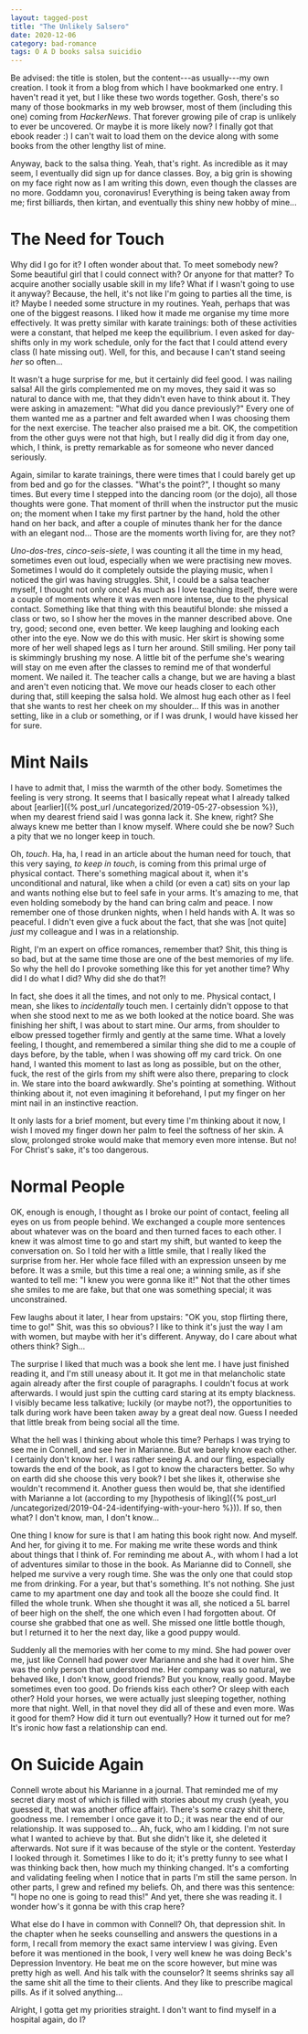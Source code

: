 ```yaml
---
layout: tagged-post
title: "The Unlikely Salsero"
date: 2020-12-06
category: bad-romance
tags: O A D books salsa suicidio
---
```

Be advised: the title is stolen, but the content---as usually---my own creation. I took it from a blog from which I have bookmarked one entry. I haven't read it yet, but I like these two words together. Gosh, there's so many of those bookmarks in my web browser, most of them (including this one) coming from _HackerNews_. That forever growing pile of crap is unlikely to ever be uncovered. Or maybe it is more likely now? I finally got that ebook reader :) I can't wait to load them on the device along with some books from the other lengthy list of mine.

Anyway, back to the salsa thing. Yeah, that's right. As incredible as it may seem, I eventually did sign up for dance classes. Boy, a big grin is showing on my face right now as I am writing this down, even though the classes are no more. Goddamn you, coronavirus! Everything is being taken away from me; first billiards, then kirtan, and eventually this shiny new hobby of mine...


The Need for Touch
==================

Why did I go for it? I often wonder about that. To meet somebody new? Some beautiful girl that I could connect with? Or anyone for that matter? To acquire another socially usable skill in my life? What if I wasn't going to use it anyway? Because, the hell, it's not like I'm going to parties all the time, is it? Maybe I needed some structure in my routines. Yeah, perhaps that was one of the biggest reasons. I liked how it made me organise my time more effectively. It was pretty similar with karate trainings: both of these activities were a constant, that helped me keep the equilibrium. I even asked for day-shifts only in my work schedule, only for the fact that I could attend every class (I hate missing out). Well, for this, and because I can't stand seeing _her_ so often...

It wasn't a huge surprise for me, but it certainly did feel good. I was nailing salsa! All the girls complemented me on my moves, they said it was so natural to dance with me, that they didn't even have to think about it. They were asking in amazement: "What did you dance previously?" Every one of them wanted me as a partner and felt awarded when I was choosing them for the next exercise. The teacher also praised me a bit. OK, the competition from the other guys were not that high, but I really did dig it from day one, which, I think, is pretty remarkable as for someone who never danced seriously.

Again, similar to karate trainings, there were times that I could barely get up from bed and go for the classes. "What's the point?", I thought so many times. But every time I stepped into the dancing room (or the dojo), all those thoughts were gone. That moment of thrill when the instructor put the music on; the moment when I take my first partner by the hand, hold the other hand on her back, and after a couple of minutes thank her for the dance with an elegant nod... Those are the moments worth living for, are they not?

_Uno-dos-tres_, _cinco-seis-siete_, I was counting it all the time in my head, sometimes even out loud, especially when we were practising new moves. Sometimes I would do it completely outside the playing music, when I noticed the girl was having struggles. Shit, I could be a salsa teacher myself, I thought not only once! As much as I love teaching itself, there were a couple of moments where it was even more intense, due to the physical contact. Something like that thing with this beautiful blonde: she missed a class or two, so I show her the moves in the manner described above. One try, good; second one, even better. We keep laughing and looking each other into the eye. Now we do this with music. Her skirt is showing some more of her well shaped legs as I turn her around. Still smiling. Her pony tail is skimmingly brushing my nose. A little bit of the perfume she's wearing will stay on me even after the classes to remind me of that wonderful moment. We nailed it. The teacher calls a change, but we are having a blast and aren't even noticing that. We move our heads closer to each other during that, still keeping the salsa hold. We almost hug each other as I feel that she wants to rest her cheek on my shoulder... If this was in another setting, like in a club or something, or if I was drunk, I would have kissed her for sure.


Mint Nails
==========

I have to admit that, I miss the warmth of the other body. Sometimes the feeling is very strong. It seems that I basically repeat what I already talked about [earlier]({% post_url /uncategorized/2019-05-27-obsession %}), when my dearest friend said I was gonna lack it. She knew, right? She always knew me better than I know myself. Where could she be now? Such a pity that we no longer keep in touch.

Oh, _touch_. Ha, ha, I read in an article about the human need for touch, that this very saying, _to keep in touch_, is coming from this primal urge of physical contact. There's something magical about it, when it's unconditional and natural, like when a child (or even a cat) sits on your lap and wants nothing else but to feel safe in your arms. It's amazing to me, that even holding somebody by the hand can bring calm and peace. I now remember one of those drunken nights, when I held hands with A. It was so peaceful. I didn't even give a fuck about the fact, that she was [not quite] _just_ my colleague and I was in a relationship.

Right, I'm an expert on office romances, remember that? Shit, this thing is so bad, but at the same time those are one of the best memories of my life. So why the hell do I provoke something like this for yet another time? Why did I do what I did? Why did she do that?!

In fact, she does it all the times, and not only to me. Physical contact, I mean, she likes to _incidentally_ touch men. I certainly didn't oppose to that when she stood next to me as we both looked at the notice board. She was finishing her shift, I was about to start mine. Our arms, from shoulder to elbow pressed together firmly and gently at the same time. What a lovely feeling, I thought, and remembered a similar thing she did to me a couple of days before, by the table, when I was showing off my card trick. On one hand, I wanted this moment to last as long as possible, but on the other, fuck, the rest of the girls from my shift were also there, preparing to clock in. We stare into the board awkwardly. She's pointing at something. Without thinking about it, not even imagining it beforehand, I put my finger on her mint nail in an instinctive reaction.

It only lasts for a brief moment, but every time I'm thinking about it now, I wish I moved my finger down her palm to feel the softness of her skin. A slow, prolonged stroke would make that memory even more intense. But no! For Christ's sake, it's too dangerous.


Normal People
=============

OK, enough is enough, I thought as I broke our point of contact, feeling all eyes on us from people behind. We exchanged a couple more sentences about whatever was on the board and then turned faces to each other. I knew it was almost time to go and start my shift, but wanted to keep the conversation on. So I told her with a little smile, that I really liked the surprise from her. Her whole face filled with an expression unseen by me before. It was a smile, but this time a real one; a winning smile, as if she wanted to tell me: "I knew you were gonna like it!" Not that the other times she smiles to me are fake, but that one was something special; it was unconstrained.

Few laughs about it later, I hear from upstairs: "OK you, stop flirting there, time to go!" Shit, was this so obvious? I like to think it's just the way I am with women, but maybe with her it's different. Anyway, do I care about what others think? Sigh...

The surprise I liked that much was a book she lent me. I have just finished reading it, and I'm still uneasy about it. It got me in that melancholic state again already after the first couple of paragraphs. I couldn't focus at work afterwards. I would just spin the cutting card staring at its empty blackness. I visibly became less talkative; luckily (or maybe not?), the opportunities to talk during work have been taken away by a great deal now. Guess I needed that little break from being social all the time.

What the hell was I thinking about whole this time? Perhaps I was trying to see me in Connell, and see her in Marianne. But we barely know each other. I certainly don't know her. I was rather seeing A. and our fling, especially towards the end of the book, as I got to know the characters better. So why on earth did she choose this very book? I bet she likes it, otherwise she wouldn't recommend it. Another guess then would be, that she identified with Marianne a lot (according to my [hypothesis of liking]({% post_url /uncategorized/2019-04-24-identifying-with-your-hero %})). If so, then what? I don't know, man, I don't know...

One thing I know for sure is that I am hating this book right now. And myself. And her, for giving it to me. For making me write these words and think about things that I think of. For reminding me about A., with whom I had a lot of adventures similar to those in the book. As Marianne did to Connell, she helped me survive a very rough time. She was the only one that could stop me from drinking. For a year, but that's something. It's not nothing. She just came to my apartment one day and took all the booze she could find. It filled the whole trunk. When she thought it was all, she noticed a 5L barrel of beer high on the shelf, the one which even I had forgotten about. Of course she grabbed that one as well. She missed one little bottle though, but I returned it to her the next day, like a good puppy would.

Suddenly all the memories with her come to my mind. She had power over me, just like Connell had power over Marianne and she had it over him. She was the only person that understood me. Her company was so natural, we behaved like, I don't know, good friends? But you know, really good. Maybe sometimes even too good. Do friends kiss each other? Or sleep with each other? Hold your horses, we were actually just sleeping together, nothing more that night. Well, in that novel they did all of these and even more. Was it good for them? How did it turn out eventually? How it turned out for me? It's ironic how fast a relationship can end.


On Suicide Again
================

Connell wrote about his Marianne in a journal. That reminded me of my secret diary most of which is filled with stories about my crush (yeah, you guessed it, that was another office affair). There's some crazy shit there, goodness me. I remember I once gave it to D.; it was near the end of our relationship. It was supposed to... Ah, fuck, who am I kidding. I'm not sure what I wanted to achieve by that. But she didn't like it, she deleted it afterwards. Not sure if it was because of the style or the content. Yesterday I looked through it. Sometimes I like to do it; it's pretty funny to see what I was thinking back then, how much my thinking changed. It's a comforting and validating feeling when I notice that in parts I'm still the same person. In other parts, I grew and refined my beliefs. Oh, and there was this sentence: "I hope no one is going to read this!" And yet, there she was reading it. I wonder how's it gonna be with this crap here?

What else do I have in common with Connell? Oh, that depression shit. In the chapter when he seeks counselling and answers the questions in a form, I recall from memory the exact same interview I was giving. Even before it was mentioned in the book, I very well knew he was doing Beck's Depression Inventory. He beat me on the score however, but mine was pretty high as well. And his talk with the counselor? It seems shrinks say all the same shit all the time to their clients. And they like to prescribe magical pills. As if it solved anything...

Alright, I gotta get my priorities straight. I don't want to find myself in a hospital again, do I?
